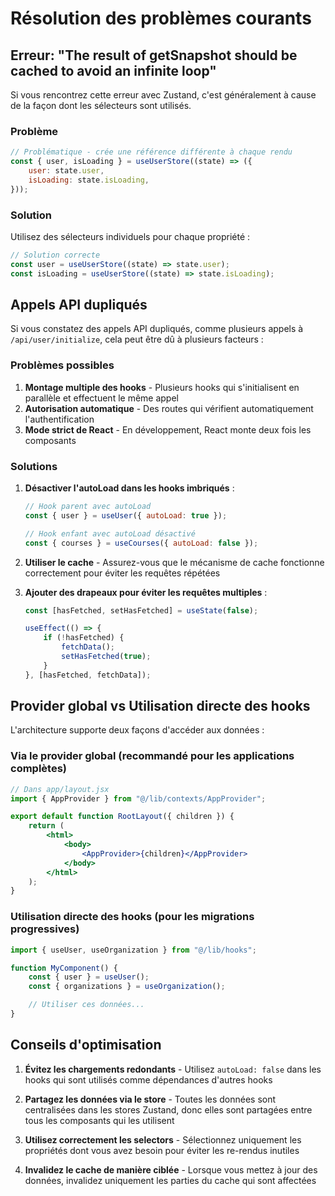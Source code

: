 # Résolution des problèmes courants

## Erreur: "The result of getSnapshot should be cached to avoid an infinite loop"

Si vous rencontrez cette erreur avec Zustand, c'est généralement à cause de la façon dont les sélecteurs sont utilisés.

### Problème

```jsx
// Problématique - crée une référence différente à chaque rendu
const { user, isLoading } = useUserStore((state) => ({
	user: state.user,
	isLoading: state.isLoading,
}));
```

### Solution

Utilisez des sélecteurs individuels pour chaque propriété :

```jsx
// Solution correcte
const user = useUserStore((state) => state.user);
const isLoading = useUserStore((state) => state.isLoading);
```

## Appels API dupliqués

Si vous constatez des appels API dupliqués, comme plusieurs appels à `/api/user/initialize`, cela peut être dû à plusieurs facteurs :

### Problèmes possibles

1. **Montage multiple des hooks** - Plusieurs hooks qui s'initialisent en parallèle et effectuent le même appel
2. **Autorisation automatique** - Des routes qui vérifient automatiquement l'authentification
3. **Mode strict de React** - En développement, React monte deux fois les composants

### Solutions

1. **Désactiver l'autoLoad dans les hooks imbriqués** :

    ```jsx
    // Hook parent avec autoLoad
    const { user } = useUser({ autoLoad: true });

    // Hook enfant avec autoLoad désactivé
    const { courses } = useCourses({ autoLoad: false });
    ```

2. **Utiliser le cache** - Assurez-vous que le mécanisme de cache fonctionne correctement pour éviter les requêtes répétées

3. **Ajouter des drapeaux pour éviter les requêtes multiples** :

    ```jsx
    const [hasFetched, setHasFetched] = useState(false);

    useEffect(() => {
    	if (!hasFetched) {
    		fetchData();
    		setHasFetched(true);
    	}
    }, [hasFetched, fetchData]);
    ```

## Provider global vs Utilisation directe des hooks

L'architecture supporte deux façons d'accéder aux données :

### Via le provider global (recommandé pour les applications complètes)

```jsx
// Dans app/layout.jsx
import { AppProvider } from "@/lib/contexts/AppProvider";

export default function RootLayout({ children }) {
	return (
		<html>
			<body>
				<AppProvider>{children}</AppProvider>
			</body>
		</html>
	);
}
```

### Utilisation directe des hooks (pour les migrations progressives)

```jsx
import { useUser, useOrganization } from "@/lib/hooks";

function MyComponent() {
	const { user } = useUser();
	const { organizations } = useOrganization();

	// Utiliser ces données...
}
```

## Conseils d'optimisation

1. **Évitez les chargements redondants** - Utilisez `autoLoad: false` dans les hooks qui sont utilisés comme dépendances d'autres hooks

2. **Partagez les données via le store** - Toutes les données sont centralisées dans les stores Zustand, donc elles sont partagées entre tous les composants qui les utilisent

3. **Utilisez correctement les selectors** - Sélectionnez uniquement les propriétés dont vous avez besoin pour éviter les re-rendus inutiles

4. **Invalidez le cache de manière ciblée** - Lorsque vous mettez à jour des données, invalidez uniquement les parties du cache qui sont affectées
